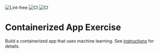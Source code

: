 ![Lint-free](https://github.com/nyu-software-engineering/containerized-app-exercise/actions/workflows/lint.yml/badge.svg)
![CI](https://github.com/nyu-software-engineering/containerized-app-exercise/actions/workflows/ci.yml/badge.svg)
![CI](https://github.com/nyu-software-engineering/4-containers-java-and-the-scripts-1/.github/workflows/ci.yml/badge.svg)
# Containerized App Exercise

Build a containerized app that uses machine learning. See [instructions](./instructions.md) for details.

